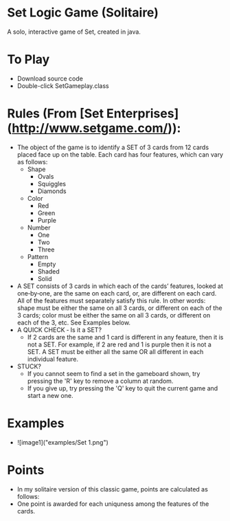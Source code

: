 # Set Logic Game (Solitaire)
A solo, interactive game of Set, created in java.

# To Play
- Download source code
- Double-click SetGameplay.class

# Rules (From [Set Enterprises] (http://www.setgame.com/)):
- The object of the game is to identify a SET of 3 cards from 12 cards placed face up on the table. Each card has four features, which can vary as follows:
	- Shape
		- Ovals
		- Squiggles
		- Diamonds
	- Color
		- Red
		- Green
		- Purple
	- Number
		- One
		- Two
		- Three
	- Pattern
		- Empty
		- Shaded
		- Solid
- A SET consists of 3 cards in which each of the cards’ features, looked at one‐by‐one, are the same on each card, or, are different on each card. All of the features must separately satisfy this rule. In other words: shape must be either the same on all 3 cards, or different on each of the 3 cards; color must be either the same on all 3 cards, or different on each of the 3, etc. See Examples below.
- A QUICK CHECK ‐ Is it a SET?
	- If 2 cards are the same and 1 card is different in any feature, then it is not a SET. For example, if 2 are red and 1 is purple then it is not a SET. A SET must be either all the same OR all different in each individual feature.
- STUCK?
	- If you cannot seem to find a set in the gameboard shown, try pressing the 'R' key to remove a column at random.
	- If you give up, try pressing the 'Q' key to quit the current game and start a new one.

# Examples 
- ![image1]("examples/Set 1.png")


# Points
- In my solitaire version of this classic game, points are calculated as follows:
- One point is awarded for each uniquness among the features of the cards.